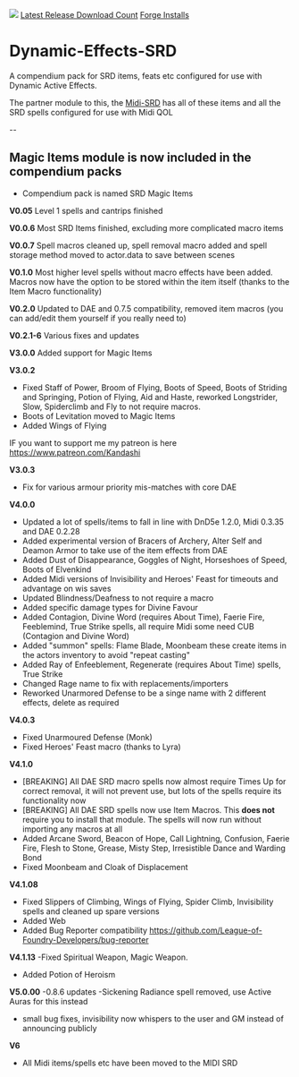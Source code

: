![](https://img.shields.io/badge/Foundry-v0.8.8-informational)
[Latest Release Download Count](https://img.shields.io/github/downloads/Kandashi/Dynamic-Effects-SRD/latest/module.zip)
[Forge Installs](https://img.shields.io/badge/dynamic/json?label=Forge%20Installs&query=package.installs&suffix=%25&url=https%3A%2F%2Fforge-vtt.com%2Fapi%2Fbazaar%2Fpackage%2FDynamic-Effects-SRD&colorB=4aa94a)

# Dynamic-Effects-SRD
A compendium pack for SRD items, feats etc configured for use with Dynamic Active Effects.

The partner module to this, the <a href="https://github.com/kandashi/Midi-SRD/" target="_blank">Midi-SRD</a> has all of these items and all the SRD spells configured for use with Midi QOL

--


## Magic Items module is now included in the compendium packs
- Compendium pack is named SRD Magic Items


**V0.05** Level 1 spells and cantrips finished

**V0.0.6** Most SRD Items finished, excluding more complicated macro items

**V0.0.7** Spell macros cleaned up, spell removal macro added and spell storage method moved to actor.data to save between scenes

**V0.1.0** Most higher level spells without macro effects have been added. Macros now have the option to be stored within the item itself (thanks to the Item Macro functionality)  

**V0.2.0** Updated to DAE and 0.7.5 compatibility, removed item macros (you can add/edit them yourself if you really need to) 

**V0.2.1-6** Various fixes and updates

**V3.0.0** Added support for Magic Items

**V3.0.2** 
- Fixed Staff of Power, Broom of Flying, Boots of Speed, Boots of Striding and Springing, Potion of Flying, Aid and Haste, reworked Longstrider, Slow, Spiderclimb and Fly to not require macros.
- Boots of Levitation moved to Magic Items
- Added Wings of Flying

IF you want to support me my patreon is here https://www.patreon.com/Kandashi

**V3.0.3**
- Fix for various armour priority mis-matches with core DAE

**V4.0.0**
- Updated a lot of spells/items to fall in line with DnD5e 1.2.0, Midi 0.3.35 and DAE 0.2.28
- Added experimental version of Bracers of Archery, Alter Self and Deamon Armor to take use of the item effects from DAE
- Added Dust of Disappearance, Goggles of Night, Horseshoes of Speed, Boots of Elvenkind
- Added Midi versions of Invisibility and Heroes' Feast for timeouts and advantage on wis saves
- Updated Blindness/Deafness to not require a macro
- Added specific damage types for Divine Favour
- Added Contagion, Divine Word (requires About Time), Faerie Fire, Feeblemind, True Strike spells, all require Midi some need CUB (Contagion and Divine Word)
- Added "summon" spells: Flame Blade, Moonbeam these create items in the actors inventory to avoid "repeat casting"
- Added Ray of Enfeeblement, Regenerate (requires About Time) spells, True Strike
- Changed Rage name to fix with replacements/importers
- Reworked Unarmored Defense to be a singe name with 2 different effects, delete as required

**V4.0.3**
- Fixed Unarmoured Defense (Monk)
- Fixed Heroes' Feast macro (thanks to Lyra)

**V4.1.0**
- [BREAKING] All DAE SRD macro spells now almost require Times Up for correct removal, it will not prevent use, but lots of the spells require its functionality now
- [BREAKING] All DAE SRD spells now use Item Macros. This **does not** require you to install that module. The spells will now run without importing any macros at all
- Added Arcane Sword, Beacon of Hope, Call Lightning, Confusion, Faerie Fire, Flesh to Stone, Grease, Misty Step, Irresistible Dance and Warding Bond
- Fixed Moonbeam and Cloak of Displacement

**V4.1.08**
- Fixed Slippers of Climbing, Wings of Flying, Spider Climb, Invisibility spells and cleaned up spare versions
- Added Web
- Added Bug Reporter compatibility https://github.com/League-of-Foundry-Developers/bug-reporter

**V4.1.13**
-Fixed Spiritual Weapon, Magic Weapon. 
- Added Potion of Heroism


**V5.0.00**
-0.8.6 updates
-Sickening Radiance spell removed, use Active Auras for this instead
- small bug fixes, invisibility now whispers to the user and GM instead of announcing publicly

**V6**
- All Midi items/spells etc have been moved to the MIDI SRD
